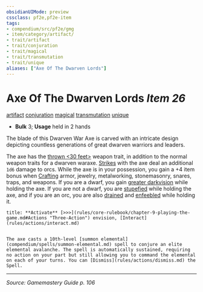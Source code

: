 ```yaml
---
obsidianUIMode: preview
cssclass: pf2e,pf2e-item
tags:
- compendium/src/pf2e/gmg
- item/category/artifact/
- trait/artifact
- trait/conjuration
- trait/magical
- trait/transmutation
- trait/unique
aliases: ["Axe Of The Dwarven Lords"]
---
```

# Axe Of The Dwarven Lords *Item 26*  
[artifact](artifact-gmg.md "Artifact Item Trait")  [conjuration](conjuration.md "Conjuration School Trait")  [magical](magical.md "Magical Item Trait")  [transmutation](transmutation.md "Transmutation School Trait")  [unique](unique.md "Unique Rarity Trait")  

- **Bulk** 3; **Usage** held in 2 hands

The blade of this Dwarven War Axe is carved with an intricate design depicting countless generations of great dwarven warriors and leaders.

The axe has the [thrown <30 feet>](rules/traits/thrown-30-feet.md "Thrown Weapon Trait") weapon trait, in addition to the normal weapon traits for a dwarven waraxe. [Strikes](strike.md) with the axe deal an additional `1d6` damage to orcs. While the axe is in your possession, you gain a +4 item bonus when [Crafting](craft.md) armor, jewelry, metalworking, stonemasonry, snares, traps, and weapons. If you are a dwarf, you gain [greater darkvision](Reference/Rules/Abilities/darkvision.md) while holding the axe. If you are not a dwarf, you are [stupefied](conditions.md#Stupefied) while holding the axe, and if you are an orc, you are also [drained](conditions.md#Drained) and [enfeebled](conditions.md#Enfeebled) while holding it.

```ad-embed-ability
title: **Activate** [>>>](rules/core-rulebook/chapter-9-playing-the-game.md#Actions "Three-Action") envision, [Interact](rules/actions/interact.md)


The axe casts a 10th-level [summon elemental](compendium/spells/summon-elemental.md) spell to conjure an elite elemental avalanche. The spell is automatically sustained, requiring no action on your part but still allowing you to command the elemental on each of your turns. You can [Dismiss](rules/actions/dismiss.md) the Spell.
```


---
*Source: Gamemastery Guide p. 106*